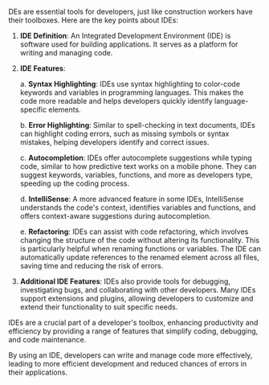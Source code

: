 


DEs are essential tools for developers, just like construction workers have their toolboxes. Here are the key points about IDEs:

1. **IDE Definition**: An Integrated Development Environment (IDE) is software used for building applications. It serves as a platform for writing and managing code.
    
2. **IDE Features**:
    
    a. **Syntax Highlighting**: IDEs use syntax highlighting to color-code keywords and variables in programming languages. This makes the code more readable and helps developers quickly identify language-specific elements.
    
    b. **Error Highlighting**: Similar to spell-checking in text documents, IDEs can highlight coding errors, such as missing symbols or syntax mistakes, helping developers identify and correct issues.
    
    c. **Autocompletion**: IDEs offer autocomplete suggestions while typing code, similar to how predictive text works on a mobile phone. They can suggest keywords, variables, functions, and more as developers type, speeding up the coding process.
    
    d. **IntelliSense**: A more advanced feature in some IDEs, IntelliSense understands the code's context, identifies variables and functions, and offers context-aware suggestions during autocompletion.
    
    e. **Refactoring**: IDEs can assist with code refactoring, which involves changing the structure of the code without altering its functionality. This is particularly helpful when renaming functions or variables. The IDE can automatically update references to the renamed element across all files, saving time and reducing the risk of errors.
    
3. **Additional IDE Features**: IDEs also provide tools for debugging, investigating bugs, and collaborating with other developers. Many IDEs support extensions and plugins, allowing developers to customize and extend their functionality to suit specific needs.
    

IDEs are a crucial part of a developer's toolbox, enhancing productivity and efficiency by providing a range of features that simplify coding, debugging, and code maintenance.

By using an IDE, developers can write and manage code more effectively, leading to more efficient development and reduced chances of errors in their applications.